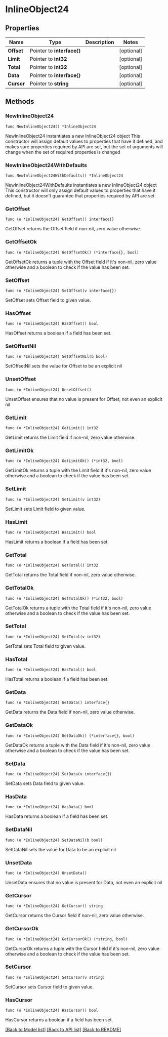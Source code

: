 # InlineObject24

## Properties

Name | Type | Description | Notes
------------ | ------------- | ------------- | -------------
**Offset** | Pointer to **interface{}** |  | [optional] 
**Limit** | Pointer to **int32** |  | [optional] 
**Total** | Pointer to **int32** |  | [optional] 
**Data** | Pointer to **interface{}** |  | [optional] 
**Cursor** | Pointer to **string** |  | [optional] 

## Methods

### NewInlineObject24

`func NewInlineObject24() *InlineObject24`

NewInlineObject24 instantiates a new InlineObject24 object
This constructor will assign default values to properties that have it defined,
and makes sure properties required by API are set, but the set of arguments
will change when the set of required properties is changed

### NewInlineObject24WithDefaults

`func NewInlineObject24WithDefaults() *InlineObject24`

NewInlineObject24WithDefaults instantiates a new InlineObject24 object
This constructor will only assign default values to properties that have it defined,
but it doesn't guarantee that properties required by API are set

### GetOffset

`func (o *InlineObject24) GetOffset() interface{}`

GetOffset returns the Offset field if non-nil, zero value otherwise.

### GetOffsetOk

`func (o *InlineObject24) GetOffsetOk() (*interface{}, bool)`

GetOffsetOk returns a tuple with the Offset field if it's non-nil, zero value otherwise
and a boolean to check if the value has been set.

### SetOffset

`func (o *InlineObject24) SetOffset(v interface{})`

SetOffset sets Offset field to given value.

### HasOffset

`func (o *InlineObject24) HasOffset() bool`

HasOffset returns a boolean if a field has been set.

### SetOffsetNil

`func (o *InlineObject24) SetOffsetNil(b bool)`

 SetOffsetNil sets the value for Offset to be an explicit nil

### UnsetOffset
`func (o *InlineObject24) UnsetOffset()`

UnsetOffset ensures that no value is present for Offset, not even an explicit nil
### GetLimit

`func (o *InlineObject24) GetLimit() int32`

GetLimit returns the Limit field if non-nil, zero value otherwise.

### GetLimitOk

`func (o *InlineObject24) GetLimitOk() (*int32, bool)`

GetLimitOk returns a tuple with the Limit field if it's non-nil, zero value otherwise
and a boolean to check if the value has been set.

### SetLimit

`func (o *InlineObject24) SetLimit(v int32)`

SetLimit sets Limit field to given value.

### HasLimit

`func (o *InlineObject24) HasLimit() bool`

HasLimit returns a boolean if a field has been set.

### GetTotal

`func (o *InlineObject24) GetTotal() int32`

GetTotal returns the Total field if non-nil, zero value otherwise.

### GetTotalOk

`func (o *InlineObject24) GetTotalOk() (*int32, bool)`

GetTotalOk returns a tuple with the Total field if it's non-nil, zero value otherwise
and a boolean to check if the value has been set.

### SetTotal

`func (o *InlineObject24) SetTotal(v int32)`

SetTotal sets Total field to given value.

### HasTotal

`func (o *InlineObject24) HasTotal() bool`

HasTotal returns a boolean if a field has been set.

### GetData

`func (o *InlineObject24) GetData() interface{}`

GetData returns the Data field if non-nil, zero value otherwise.

### GetDataOk

`func (o *InlineObject24) GetDataOk() (*interface{}, bool)`

GetDataOk returns a tuple with the Data field if it's non-nil, zero value otherwise
and a boolean to check if the value has been set.

### SetData

`func (o *InlineObject24) SetData(v interface{})`

SetData sets Data field to given value.

### HasData

`func (o *InlineObject24) HasData() bool`

HasData returns a boolean if a field has been set.

### SetDataNil

`func (o *InlineObject24) SetDataNil(b bool)`

 SetDataNil sets the value for Data to be an explicit nil

### UnsetData
`func (o *InlineObject24) UnsetData()`

UnsetData ensures that no value is present for Data, not even an explicit nil
### GetCursor

`func (o *InlineObject24) GetCursor() string`

GetCursor returns the Cursor field if non-nil, zero value otherwise.

### GetCursorOk

`func (o *InlineObject24) GetCursorOk() (*string, bool)`

GetCursorOk returns a tuple with the Cursor field if it's non-nil, zero value otherwise
and a boolean to check if the value has been set.

### SetCursor

`func (o *InlineObject24) SetCursor(v string)`

SetCursor sets Cursor field to given value.

### HasCursor

`func (o *InlineObject24) HasCursor() bool`

HasCursor returns a boolean if a field has been set.


[[Back to Model list]](../README.md#documentation-for-models) [[Back to API list]](../README.md#documentation-for-api-endpoints) [[Back to README]](../README.md)



